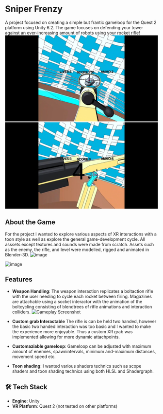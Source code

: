 # Sniper Frenzy
A project focused on creating a simple but frantic gameloop for the Quest 2 platform using Unity 6.2. The game focuses on defending your tower against an ever-increasing amount of robots using your rocket rifle! 
![Gameplay Screenshot](https://github.com/AKSB-GP/SniperFrenzy/blob/main/RifleScopeview2.jpg)
![Gameplay Screenshot](https://github.com/AKSB-GP/SniperFrenzy/blob/main/RifleView.jpg)

## About the Game
For the project I wanted to explore various aspects of XR interactions with a toon style as well as explore the general game-development cycle.
All asssets except textures and sounds were made from scratch. Assets such as the enemy, the rifle, and level were modelled, rigged and animated in Blender-3D. 
<img width="1431" height="745" alt="image" src="https://github.com/user-attachments/assets/2cedd01a-1d31-4dbe-bfc5-a4138e1d737a" />

<img width="1309" height="618" alt="image" src="https://github.com/user-attachments/assets/77e2bede-c948-4cc2-8154-6665a0a22d7b" />

## Features
- **Weapon Handling**: The weapon interaction replicates a boltaction rifle with the user needing to cycle each rocket between firing. Magazines are attachable using a socket interactor with the animation of the boltcycling consisting of blendtrees of rifle animations and interaction colliders. 
![Gameplay Screenshot](https://github.com/AKSB-GP/SniperFrenzy/blob/main/boltinteraction-compressed.gif)
- **Custom grab Interactable** The rifle is can be held two handed, however the basic two handed interaction was too basic and I wanted to make the experience more enjoyable. Thus a custom XR grab was implemented allowing for more dynamic attachpoints.

- **Customaziable gameloop**: Gameloop can be adjusted with maximum amount of enemies, spawnintervals, minimum and-maximum distances, movement speed etc.
- **Toon shading**: I wanted various shaders technics such as scope shaders and toon shading technics using both HLSL and Shadergraph.

## 🛠️ Tech Stack
- **Engine**: Unity 
- **VR Platform**: Quest 2 (not tested on other platforms)
